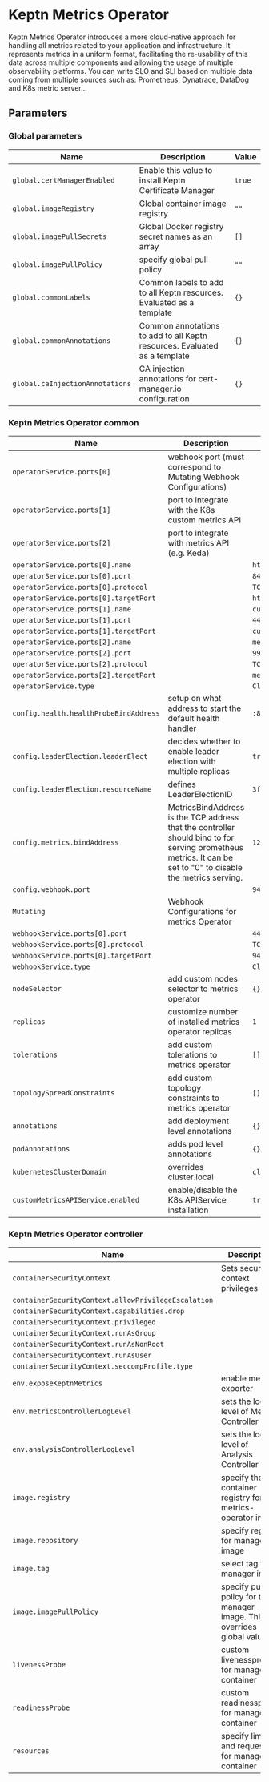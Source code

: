 # Keptn Metrics Operator

Keptn Metrics Operator introduces a more cloud-native approach for handling all metrics related to your application and
infrastructure.
It represents metrics in a uniform format, facilitating the re-usability of this data across multiple components
and allowing the usage of multiple observability platforms.
You can write SLO and SLI based on multiple data coming from multiple sources such as:
Prometheus, Dynatrace, DataDog and K8s metric server...

<!-- markdownlint-disable MD012 -->

## Parameters

### Global parameters

| Name                            | Description                                                               | Value  |
| ------------------------------- | ------------------------------------------------------------------------- | ------ |
| `global.certManagerEnabled`     | Enable this value to install Keptn Certificate Manager                    | `true` |
| `global.imageRegistry`          | Global container image registry                                           | `""`   |
| `global.imagePullSecrets`       | Global Docker registry secret names as an array                           | `[]`   |
| `global.imagePullPolicy`        | specify global pull policy                                                | `""`   |
| `global.commonLabels`           | Common labels to add to all Keptn resources. Evaluated as a template      | `{}`   |
| `global.commonAnnotations`      | Common annotations to add to all Keptn resources. Evaluated as a template | `{}`   |
| `global.caInjectionAnnotations` | CA injection annotations for cert-manager.io configuration                | `{}`   |

### Keptn Metrics Operator common

| Name                                   | Description                                                                                                                                                   | Value               |
| -------------------------------------- | ------------------------------------------------------------------------------------------------------------------------------------------------------------- | ------------------- |
| `operatorService.ports[0]`             | webhook port (must correspond to Mutating Webhook Configurations)                                                                                             |                     |
| `operatorService.ports[1]`             | port to integrate with the K8s custom metrics API                                                                                                             |                     |
| `operatorService.ports[2]`             | port to integrate with metrics API (e.g. Keda)                                                                                                                |                     |
| `operatorService.ports[0].name`        |                                                                                                                                                               | `https`             |
| `operatorService.ports[0].port`        |                                                                                                                                                               | `8443`              |
| `operatorService.ports[0].protocol`    |                                                                                                                                                               | `TCP`               |
| `operatorService.ports[0].targetPort`  |                                                                                                                                                               | `https`             |
| `operatorService.ports[1].name`        |                                                                                                                                                               | `custom-metrics`    |
| `operatorService.ports[1].port`        |                                                                                                                                                               | `443`               |
| `operatorService.ports[1].targetPort`  |                                                                                                                                                               | `custom-metrics`    |
| `operatorService.ports[2].name`        |                                                                                                                                                               | `metrics`           |
| `operatorService.ports[2].port`        |                                                                                                                                                               | `9999`              |
| `operatorService.ports[2].protocol`    |                                                                                                                                                               | `TCP`               |
| `operatorService.ports[2].targetPort`  |                                                                                                                                                               | `metrics`           |
| `operatorService.type`                 |                                                                                                                                                               | `ClusterIP`         |
| `config.health.healthProbeBindAddress` | setup on what address to start the default health handler                                                                                                     | `:8081`             |
| `config.leaderElection.leaderElect`    | decides whether to enable leader election with multiple replicas                                                                                              | `true`              |
| `config.leaderElection.resourceName`   | defines LeaderElectionID                                                                                                                                      | `3f8532ca.keptn.sh` |
| `config.metrics.bindAddress`           | MetricsBindAddress is the TCP address that the controller should bind to for serving prometheus metrics. It can be set to "0" to disable the metrics serving. | `127.0.0.1:8080`    |
| `config.webhook.port`                  |                                                                                                                                                               | `9443`              |
| `Mutating`                             | Webhook Configurations for metrics Operator                                                                                                                   |                     |
| `webhookService.ports[0].port`         |                                                                                                                                                               | `443`               |
| `webhookService.ports[0].protocol`     |                                                                                                                                                               | `TCP`               |
| `webhookService.ports[0].targetPort`   |                                                                                                                                                               | `9443`              |
| `webhookService.type`                  |                                                                                                                                                               | `ClusterIP`         |
| `nodeSelector`                         | add custom nodes selector to metrics operator                                                                                                                 | `{}`                |
| `replicas`                             | customize number of installed metrics operator replicas                                                                                                       | `1`                 |
| `tolerations`                          | add custom tolerations to metrics operator                                                                                                                    | `[]`                |
| `topologySpreadConstraints`            | add custom topology constraints to metrics operator                                                                                                           | `[]`                |
| `annotations`                          | add deployment level annotations                                                                                                                              | `{}`                |
| `podAnnotations`                       | adds pod level annotations                                                                                                                                    | `{}`                |
| `kubernetesClusterDomain`              | overrides cluster.local                                                                                                                                       | `cluster.local`     |
| `customMetricsAPIService.enabled`      | enable/disable the K8s APIService installation                                                                                                                | `true`              |

### Keptn Metrics Operator controller

| Name                                                | Description                                                             | Value                    |
| --------------------------------------------------- | ----------------------------------------------------------------------- | ------------------------ |
| `containerSecurityContext`                          | Sets security context privileges                                        |                          |
| `containerSecurityContext.allowPrivilegeEscalation` |                                                                         | `false`                  |
| `containerSecurityContext.capabilities.drop`        |                                                                         | `["ALL"]`                |
| `containerSecurityContext.privileged`               |                                                                         | `false`                  |
| `containerSecurityContext.runAsGroup`               |                                                                         | `65532`                  |
| `containerSecurityContext.runAsNonRoot`             |                                                                         | `true`                   |
| `containerSecurityContext.runAsUser`                |                                                                         | `65532`                  |
| `containerSecurityContext.seccompProfile.type`      |                                                                         | `RuntimeDefault`         |
| `env.exposeKeptnMetrics`                            | enable metrics exporter                                                 | `true`                   |
| `env.metricsControllerLogLevel`                     | sets the log level of Metrics Controller                                | `0`                      |
| `env.analysisControllerLogLevel`                    | sets the log level of Analysis Controller                               | `0`                      |
| `image.registry`                                    | specify the container registry for the metrics-operator image           | `ghcr.io`                |
| `image.repository`                                  | specify registry for manager image                                      | `keptn/metrics-operator` |
| `image.tag`                                         | select tag for manager image                                            | `v0.9.1`                 |
| `image.imagePullPolicy`                             | specify pull policy for the manager image. This overrides global values | `""`                     |
| `livenessProbe`                                     | custom livenessprobe for manager container                              |                          |
| `readinessProbe`                                    | custom readinessprobe for manager container                             |                          |
| `resources`                                         | specify limits and requests for manager container                       |                          |
